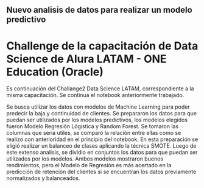 ## Nuevo analisis de datos para realizar un modelo predictivo
# Challenge de la capacitación de Data Science de Alura LATAM - ONE Education (Oracle)
Es continuación del Challange2 Data Science LATAM, correspondiente a la misma capacitación. Se continua el notebook anteriormente trabajado.

Se busca utilizar los datos con modelos de Machine Learning para poder predecir la baja y continuidad de clientes.
Se prepararon los datos para que puedan ser utilizados por los modelos predictivos, los modelos elegidos fueron Modelo Regresión Lógistica y Random Forest.
Se tomaron las columnas que sería utiles, se comparó la relación entre ellas como se realizo con anterioridad en el principio del notebook.
En esta preparación se eligió realizar un balanceo de clases aplicando la técnica SMOTE. Luego de este extenso analisis, se dividio en conjuntos los datos para
que puedan ser utilizados por los modelos.
Ambos modelos mostraron buenos rendimientos, pero el Modelo de Regresión es más acertado en la predicción de retención del clientes si se encuentran los datos
previamente normalizados y balanceados.
